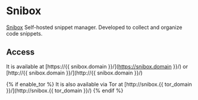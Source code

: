 # Snibox

[Snibox](https://snibox.github.io/) Self-hosted snippet manager. Developed to collect and organize code snippets.

## Access

It is available at [https://{{ snibox.domain }}/](https://snibox.domain }}/) or [http://{{ snibox.domain }}/](http://{{ snibox.domain }}/)

{% if enable_tor %}
It is also available via Tor at [http://snibox.{{ tor_domain }}/](http://snibox.{{ tor_domain }}/)
{% endif %}
